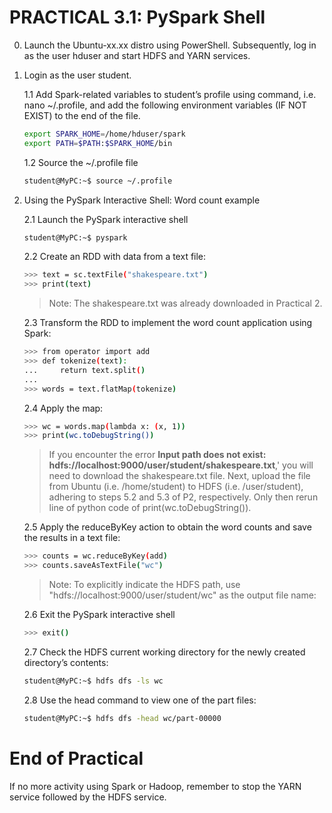 # PRACTICAL 3.1: PySpark Shell

0. Launch the Ubuntu-xx.xx distro using PowerShell. Subsequently, log in as the user hduser and start HDFS and YARN services.

1. Login as the user student.

   1.1 Add Spark-related variables to student’s profile using command, i.e. nano ~/.profile, and add the following environment variables (IF NOT EXIST) to the end of the file.
   ~~~bash
   export SPARK_HOME=/home/hduser/spark
   export PATH=$PATH:$SPARK_HOME/bin
   ~~~

   1.2 Source the ~/.profile file
   ~~~bash
   student@MyPC:~$ source ~/.profile
   ~~~
   
2. Using the PySpark Interactive Shell: Word count example

   2.1 Launch the PySpark interactive shell
      ~~~bash
      student@MyPC:~$ pyspark
      ~~~

   2.2 Create an RDD with data from a text file: 
      ~~~bash
      >>> text = sc.textFile("shakespeare.txt")
      >>> print(text)
      ~~~
      > Note: The shakespeare.txt was already downloaded in Practical 2.


   2.3 Transform the RDD to implement the word count application using Spark: 
      ~~~bash
      >>> from operator import add
      >>> def tokenize(text):
      ...     return text.split()
      ...
      >>> words = text.flatMap(tokenize)
      ~~~

   2.4 Apply the map:
      ~~~bash
      >>> wc = words.map(lambda x: (x, 1))
      >>> print(wc.toDebugString())
      ~~~
      > If you encounter the error **Input path does not exist: hdfs://localhost:9000/user/student/shakespeare.txt**,' you will need to download the shakespeare.txt file. Next, upload the file from Ubuntu (i.e. /home/student) to HDFS (i.e. /user/student), adhering to steps 5.2 and 5.3 of P2, respectively. Only then rerun line of python code of print(wc.toDebugString()).

   2.5 Apply the reduceByKey action to obtain the word counts and save the results in a text file: 
      ~~~bash
      >>> counts = wc.reduceByKey(add)
      >>> counts.saveAsTextFile("wc")
      ~~~
      > Note:	To explicitly indicate the HDFS path, use "hdfs://localhost:9000/user/student/wc" as the output file name:

    2.6 Exit the PySpark interactive shell
      ~~~bash
      >>> exit()
      ~~~

    2.7 Check the HDFS current working directory for the newly created directory’s contents:
      ~~~bash
      student@MyPC:~$ hdfs dfs -ls wc
      ~~~

    2.8 Use the head command to view one of the part files: 
      ~~~bash
      student@MyPC:~$ hdfs dfs -head wc/part-00000
      ~~~



# End of Practical

If no more activity using Spark or Hadoop, remember to stop the YARN service followed by the HDFS service.


